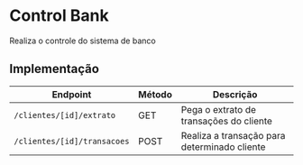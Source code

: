 # Control Bank

Realiza o controle do sistema de banco

## Implementação

| Endpoint                    | Método | Descrição                                           |
|-----------------------------|--------|-----------------------------------------------------|
| `/clientes/[id]/extrato`    |  GET   | Pega o extrato de transações do cliente             |
| `/clientes/[id]/transacoes` |  POST  | Realiza a transação para determinado cliente        |

